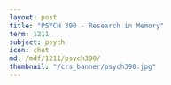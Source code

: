 ```yaml
---
layout: post
title: "PSYCH 390 - Research in Memory"
term: 1211
subject: psych
icon: chat
md: /mdf/1211/psych390/
thumbnail: "/crs_banner/psych390.jpg"
---
```

